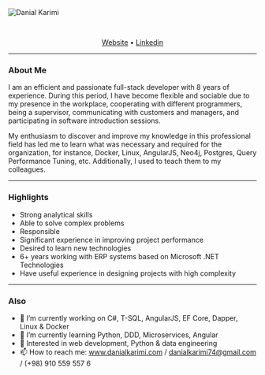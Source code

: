 <img src="http://www.danialkarimi.com/img/Me.png" alt="Danial Karimi" style="text-align: center; margin-bottom: 30px;" />

<p align="center">
  <a href="http://www.danialkarimi.com">Website</a> •
  <a href="https://www.linkedin.com/in/danialk13">Linkedin</a>
</p>

---
<h3> About Me </h3>

  <p> I am an efficient and passionate full-stack developer with 8 years of experience. During this period, I have become flexible and sociable due to my presence in the     workplace, cooperating with different programmers, being a supervisor, communicating with customers and managers, and participating in software introduction sessions.</p>

  <p> My enthusiasm to discover and improve my knowledge in this professional field has led me to learn what was necessary and required for the organization, for instance,     Docker, Linux, AngularJS, Neo4j, Postgres, Query Performance Tuning, etc. Additionally, I used to teach them to my colleagues.</p>

---
<h3>Highlights</h3>

  - Strong analytical skills
  - Able to solve complex problems
  - Responsible
  - Significant experience in improving project performance
  - Desired to learn new technologies
  - 6+ years working with ERP systems based on Microsoft .NET Technologies
  - Have useful experience in designing projects with high complexity
    
---
<h3>Also</h3>

- 🔭 I’m currently working on C#, T-SQL, AngularJS, EF Core, Dapper, Linux & Docker
- 🌱 I’m currently learning Python, DDD, Microservices, Angular
- 🧐 Interested in web development, Python & data engineering
- 📫 How to reach me: www.danialkarimi.com  /  danialkarimi74@gmail.com  /  (+98) 910 559 557 6

